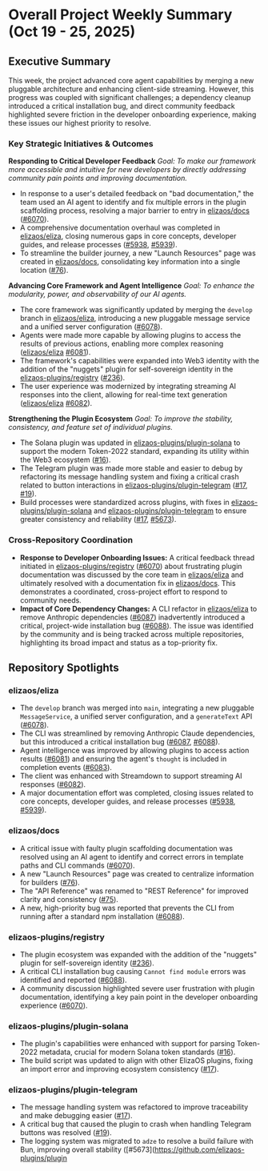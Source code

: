 # Overall Project Weekly Summary (Oct 19 - 25, 2025)

## Executive Summary
This week, the project advanced core agent capabilities by merging a new pluggable architecture and enhancing client-side streaming. However, this progress was coupled with significant challenges; a dependency cleanup introduced a critical installation bug, and direct community feedback highlighted severe friction in the developer onboarding experience, making these issues our highest priority to resolve.

### Key Strategic Initiatives & Outcomes

**Responding to Critical Developer Feedback**
_Goal: To make our framework more accessible and intuitive for new developers by directly addressing community pain points and improving documentation._
-   In response to a user's detailed feedback on "bad documentation," the team used an AI agent to identify and fix multiple errors in the plugin scaffolding process, resolving a major barrier to entry in [elizaos/docs](https://github.com/elizaos/docs) ([#6070](https://github.com/elizaos/docs/issues/6070)).
-   A comprehensive documentation overhaul was completed in [elizaos/eliza](https://github.com/elizaos/eliza), closing numerous gaps in core concepts, developer guides, and release processes ([#5938](https://github.com/elizaos/eliza/issues/5938), [#5939](https://github.com/elizaos/eliza/issues/5939)).
-   To streamline the builder journey, a new "Launch Resources" page was created in [elizaos/docs](https://github.com/elizaos/docs), consolidating key information into a single location ([#76](https://github.com/elizaos/docs/pull/76)).

**Advancing Core Framework and Agent Intelligence**
_Goal: To enhance the modularity, power, and observability of our AI agents._
-   The core framework was significantly updated by merging the `develop` branch in [elizaos/eliza](https://github.com/elizaos/eliza), introducing a new pluggable message service and a unified server configuration ([#6078](https://github.com/elizaos/eliza/pull/6078)).
-   Agents were made more capable by allowing plugins to access the results of previous actions, enabling more complex reasoning ([elizaos/eliza](https://github.com/elizaos/eliza) [#6081](https://github.com/elizaos/eliza/pull/6081)).
-   The framework's capabilities were expanded into Web3 identity with the addition of the "nuggets" plugin for self-sovereign identity in the [elizaos-plugins/registry](https://github.com/elizaos-plugins/registry) ([#236](https://github.com/elizaos-plugins/registry/pull/236)).
-   The user experience was modernized by integrating streaming AI responses into the client, allowing for real-time text generation ([elizaos/eliza](https://github.com/elizaos/eliza) [#6082](https://github.com/elizaos/eliza/pull/6082)).

**Strengthening the Plugin Ecosystem**
_Goal: To improve the stability, consistency, and feature set of individual plugins._
-   The Solana plugin was updated in [elizaos-plugins/plugin-solana](https://github.com/elizaos-plugins/plugin-solana) to support the modern Token-2022 standard, expanding its utility within the Web3 ecosystem ([#16](https://github.com/elizaos-plugins/plugin-solana/pull/16)).
-   The Telegram plugin was made more stable and easier to debug by refactoring its message handling system and fixing a critical crash related to button interactions in [elizaos-plugins/plugin-telegram](https://github.com/elizaos-plugins/plugin-telegram) ([#17](https://github.com/elizaos-plugins/plugin-telegram/pull/17), [#19](https://github.com/elizaos-plugins/plugin-telegram/pull/19)).
-   Build processes were standardized across plugins, with fixes in [elizaos-plugins/plugin-solana](https://github.com/elizaos-plugins/plugin-solana) and [elizaos-plugins/plugin-telegram](https://github.com/elizaos-plugins/plugin-telegram) to ensure greater consistency and reliability ([#17](https://github.com/elizaos-plugins/plugin-solana/pull/17), [#5673](https://github.com/elizaos-plugins/plugin-telegram/issues/5673)).

### Cross-Repository Coordination

-   **Response to Developer Onboarding Issues:** A critical feedback thread initiated in [elizaos-plugins/registry](https://github.com/elizaos-plugins/registry) ([#6070](https://github.com/elizaos-plugins/registry/issues/6070)) about frustrating plugin documentation was discussed by the core team in [elizaos/eliza](https://github.com/elizaos/eliza) and ultimately resolved with a documentation fix in [elizaos/docs](https://github.com/elizaos/docs). This demonstrates a coordinated, cross-project effort to respond to community needs.
-   **Impact of Core Dependency Changes:** A CLI refactor in [elizaos/eliza](https://github.com/elizaos/eliza) to remove Anthropic dependencies ([#6087](https://github.com/elizaos/eliza/pull/6087)) inadvertently introduced a critical, project-wide installation bug ([#6088](https://github.com/elizaos/eliza/issues/6088)). The issue was identified by the community and is being tracked across multiple repositories, highlighting its broad impact and status as a top-priority fix.

## Repository Spotlights

### elizaos/eliza
-   The `develop` branch was merged into `main`, integrating a new pluggable `MessageService`, a unified server configuration, and a `generateText` API ([#6078](https://github.com/elizaos/eliza/pull/6078)).
-   The CLI was streamlined by removing Anthropic Claude dependencies, but this introduced a critical installation bug ([#6087](https://github.com/elizaos/eliza/pull/6087), [#6088](https://github.com/elizaos/eliza/issues/6088)).
-   Agent intelligence was improved by allowing plugins to access action results ([#6081](https://github.com/elizaos/eliza/pull/6081)) and ensuring the agent's `thought` is included in completion events ([#6083](https://github.com/elizaos/eliza/pull/6083)).
-   The client was enhanced with Streamdown to support streaming AI responses ([#6082](https://github.com/elizaos/eliza/pull/6082)).
-   A major documentation effort was completed, closing issues related to core concepts, developer guides, and release processes ([#5938](https://github.com/elizaos/eliza/issues/5938), [#5939](https://github.com/elizaos/eliza/issues/5939)).

### elizaos/docs
-   A critical issue with faulty plugin scaffolding documentation was resolved using an AI agent to identify and correct errors in template paths and CLI commands ([#6070](https://github.com/elizaos/docs/issues/6070)).
-   A new "Launch Resources" page was created to centralize information for builders ([#76](https://github.com/elizaos/docs/pull/76)).
-   The "API Reference" was renamed to "REST Reference" for improved clarity and consistency ([#75](https://github.com/elizaos/docs/pull/75)).
-   A new, high-priority bug was reported that prevents the CLI from running after a standard npm installation ([#6088](https://github.com/elizaos/docs/issues/6088)).

### elizaos-plugins/registry
-   The plugin ecosystem was expanded with the addition of the "nuggets" plugin for self-sovereign identity ([#236](https://github.com/elizaos-plugins/registry/pull/236)).
-   A critical CLI installation bug causing `Cannot find module` errors was identified and reported ([#6088](https://github.com/elizaos-plugins/registry/issues/6088)).
-   A community discussion highlighted severe user frustration with plugin documentation, identifying a key pain point in the developer onboarding experience ([#6070](https://github.com/elizaos-plugins/registry/issues/6070)).

### elizaos-plugins/plugin-solana
-   The plugin's capabilities were enhanced with support for parsing Token-2022 metadata, crucial for modern Solana token standards ([#16](https://github.com/elizaos-plugins/plugin-solana/pull/16)).
-   The build script was updated to align with other ElizaOS plugins, fixing an import error and improving ecosystem consistency ([#17](https://github.com/elizaos-plugins/plugin-solana/pull/17)).

### elizaos-plugins/plugin-telegram
-   The message handling system was refactored to improve traceability and make debugging easier ([#17](https://github.com/elizaos-plugins/plugin-telegram/pull/17)).
-   A critical bug that caused the plugin to crash when handling Telegram buttons was resolved ([#19](https://github.com/elizaos-plugins/plugin-telegram/pull/19)).
-   The logging system was migrated to `adze` to resolve a build failure with Bun, improving overall stability ([#5673](https://github.com/elizaos-plugins/plugin